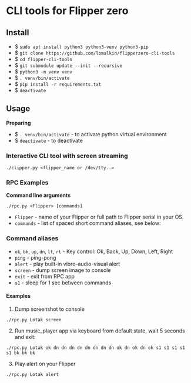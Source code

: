# CLI tools for Flipper zero

## Install

* $ `sudo apt install python3 python3-venv python3-pip`
* $ `git clone https://github.com/lomalkin/flipperzero-cli-tools`
* $ `cd flipper-cli-tools`
* $ `git submodule update --init --recursive`
* $ `python3 -m venv venv`
* $ `. venv/bin/activate`
* $ `pip install -r requirements.txt`
* $ `deactivate`

## Usage

**Preparing**

* $ `. venv/bin/activate` - to activate python virtual environment
* $ `deactivate` - to deactivate

### Interactive CLI tool with screen streaming

```
./clipper.py <flipper_name or /dev/tty..>
```

### RPC Examples

**Command line arguments**

```./rpc.py <Flipper> [commands]```
* `Flipper` - name of your Flipper or full path to Flipper serial in your OS.
* `commands` - list of spaced short command aliases, see below:

### Command aliases
* `ok`, `bk`, `up`, `dn`, `lt`, `rt` - Key control:  Ok, Back, Up, Down, Left, Right
* `ping` - ping-pong
* `alert` - play built-in vibro-audio-visual alert
* `screen` - dump screen image to console
* `exit` - exit from RPC app
* `s1` - sleep for 1 sec between commands

#### Examples

1. Dump screenshot to console

```./rpc.py Lotak screen```

2. Run music_player app via keyboard from default state, wait 5 seconds and exit:

```./rpc.py Lotak ok dn dn dn dn dn dn dn dn ok dn ok dn ok s1 s1 s1 s1 s1 bk bk bk```

3. Play alert on your Flipper

```./rpc.py Lotak alert```
